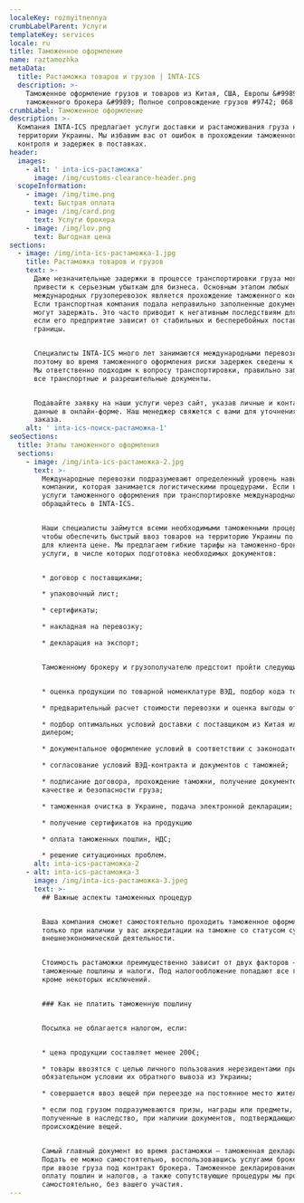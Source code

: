 ```yaml
---
localeKey: rozmyitnennya
crumbLabelParent: Услуги
templateKey: services
locale: ru
title: Таможенное оформление
name: raztamozhka
metaData:
  title: Растаможка товаров и грузов | INTA-ICS
  description: >-
    Таможенное оформление грузов и товаров из Китая, США, Европы &#9989; Услуги
    таможенного брокера &#9989; Полное сопровождение грузов #9742; 068 5555 999
crumbLabel: Таможенное оформление
description: >-
  Компания INTA-ICS предлагает услуги доставки и растаможивания груза на
  территории Украины. Мы избавим вас от ошибок в прохождении таможенного
  контроля и задержек в поставках.
header:
  images:
    - alt: ' inta-ics-растаможка'
      image: /img/customs-clearance-header.png
  scopeInformation:
    - image: /img/time.png
      text: Быстрая оплата
    - image: /img/card.png
      text: Услуги брокера
    - image: /img/lov.png
      text: Выгодная цена
sections:
  - image: /img/inta-ics-растаможка-1.jpg
    title: Растаможка товаров и грузов
    text: >-
      Даже незначительные задержки в процессе транспортировки груза могут
      привести к серьезным убыткам для бизнеса. Основным этапом любых
      международных грузоперевозок является прохождение таможенного контроля.
      Если транспортная компания подала неправильно заполненные документы, груз
      могут задержать. Это часто приводит к негативным последствиям для клиента,
      если его предприятие зависит от стабильных и бесперебойных поставок из-за
      границы.


      Специалисты INTA-ICS много лет занимаются международными перевозками,
      поэтому во время таможенного оформления риски задержек сведены к минимуму.
      Мы ответственно подходим к вопросу транспортировки, правильно заполняем
      все транспортные и разрешительные документы.


      Подавайте заявку на наши услуги через сайт, указав личные и контактные
      данные в онлайн-форме. Наш менеджер свяжется с вами для уточнения деталей
      заказа.
    alt: ' inta-ics-поиск-растаможка-1'
seoSections:
  title: Этапы таможенного оформления
  sections:
    - image: /img/inta-ics-растаможка-2.jpg
      text: >-
        Международные перевозки подразумевают определенный уровень навыков у
        компании, которая занимается логистическими процедурами. Если вам нужны
        услуги таможенного оформления при транспортировке международных грузов,
        обращайтесь в INTA-ICS.


        Наши специалисты займутся всеми необходимыми таможенными процедурами,
        чтобы обеспечить быстрый ввоз товаров на территорию Украины по выгодной
        для клиента цене. Мы предлагаем гибкие тарифы на таможенно-брокерские
        услуги, в числе которых подготовка необходимых документов:


        * договор с поставщиками;

        * упаковочный лист;

        * сертификаты;

        * накладная на перевозку;

        * декларация на экспорт;


        Таможенному брокеру и грузополучателю предстоит пройти следующие этапы:


        * оценка продукции по товарной номенклатуре ВЭД, подбор кода товара;

        * предварительный расчет стоимости перевозки и оценка выгоды от сделки;

        * подбор оптимальных условий доставки с поставщиком из Китая или
        дилером;

        * документальное оформление условий в соответствии с законодательством;

        * согласование условий ВЭД-контракта и документов с таможней;

        * подписание договора, прохождение таможни, получение документов о
        качестве и безопасности груза;

        * таможенная очистка в Украине, подача электронной декларации;

        * получение сертификатов на продукцию

        * оплата таможенных пошлин, НДС;

        * решение ситуационных проблем.
      alt: inta-ics-растаможка-2
    - alt: inta-ics-растаможка-3
      image: /img/inta-ics-растаможка-3.jpeg
      text: >-
        ## Важные аспекты таможенных процедур


        Ваша компания сможет самостоятельно проходить таможенное оформление
        только при наличии у вас аккредитации на таможне со статусом субъекта
        внешнеэкономической деятельности.


        Стоимость растаможки преимущественно зависит от двух факторов —
        таможенные пошлины и налоги. Под налогообложение попадают все грузы,
        кроме некоторых исключений.


        ### Как не платить таможенную пошлину


        Посылка не облагается налогом, если:


        * цена продукции составляет менее 200€;

        * товары ввозятся с целью личного пользования нерезидентами при
        обязательном условии их обратного вывоза из Украины;

        * совершается ввоз вещей при переезде на постоянное место жительства;

        * если под грузом подразумеваются призы, награды или предметы,
        полученные в наследство, при наличии документов, подтверждающих
        происхождение вещей.


        Самый главный документ во время растаможки — таможенная декларация.
        Подать ее можно самостоятельно, воспользовавшись услугами брокера, или
        при ввозе груза под контракт брокера. Таможенное декларирование, быструю
        оплату пошлин и налогов, а также сопутствующие процедуры мы проводим
        самостоятельно, без вашего участия.
---
```

